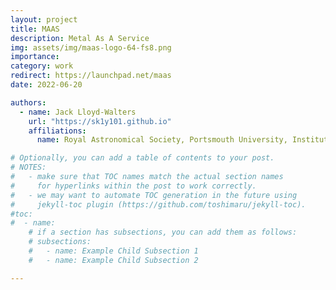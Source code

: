 ```yaml
---
layout: project
title: MAAS
description: Metal As A Service
img: assets/img/maas-logo-64-fs8.png
importance:
category: work
redirect: https://launchpad.net/maas
date: 2022-06-20

authors:
  - name: Jack Lloyd-Walters
    url: "https://sk1y101.github.io"
    affiliations:
      name: Royal Astronomical Society, Portsmouth University, Institute of Physics

# Optionally, you can add a table of contents to your post.
# NOTES:
#   - make sure that TOC names match the actual section names
#     for hyperlinks within the post to work correctly.
#   - we may want to automate TOC generation in the future using
#     jekyll-toc plugin (https://github.com/toshimaru/jekyll-toc).
#toc:
#  - name:
    # if a section has subsections, you can add them as follows:
    # subsections:
    #   - name: Example Child Subsection 1
    #   - name: Example Child Subsection 2

---
```

